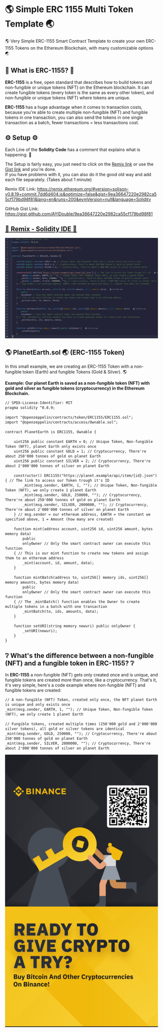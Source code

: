 # 🌎 Simple ERC 1155 Multi Token Template 🌏
🌎 Very Simple ERC-1155 Smart Contract Template to create your own ERC-1155 Tokens on the Ethereum Blockchain, with many customizable options 🌏

## 💎 What is ERC-1155? 💎
**ERC-1155** is a free, open standard that describes how to build tokens and non-fungible or unique tokens (NFT) on the Ethereum blockchain. It can create fungible tokens (every token is the same as every other token), and non-fungible or unique tokens (NFT) where tokens are unique.

**ERC-1155** has a huge advantage when it comes to transaction costs, because you're able to create multiple non-fungible (NFT) and fungible tokens in one transaction, you can also send the tokens in one single transaction as a batch, fewer transactions = less transactions cost.

## ⚙️ Setup ⚙️

Each Line of the **Solidity Code** has a comment that explains what is happening. 📝 

The Setup is fairly easy, you just need to click on the [Remix link](https://remix.ethereum.org/#version=soljson-v0.8.19+commit.7dd6d404.js&optimize=false&gist=9ea36647220e2982ca55cf179bd98f81&lang=en&runs=200&evmVersion=null&language=Solidity) or use the [Gist link](https://gist.github.com/AYIDouble/9ea36647220e2982ca55cf179bd98f81) and you're done. </br>
If you have problems with it, you can also do it the good old way and add each file separately. (Takes about 1 minute)

Remix IDE Link: https://remix.ethereum.org/#version=soljson-v0.8.19+commit.7dd6d404.js&optimize=false&gist=9ea36647220e2982ca55cf179bd98f81&lang=en&runs=200&evmVersion=null&language=Solidity

GitHub Gist Link: https://gist.github.com/AYIDouble/9ea36647220e2982ca55cf179bd98f81

## [📝 Remix - Solidity IDE  📝](https://remix.ethereum.org/#version=soljson-v0.8.19+commit.7dd6d404.js&optimize=false&gist=9ea36647220e2982ca55cf179bd98f81&lang=en&runs=200&evmVersion=null&language=Solidity)

![Remix Solidity IDE Ethereum erc 1155 erc1155 erc-1155 item planet earth gold silver game blockchain](Images/ERC-1155-Remix-IDE-Solidity.png)

## 🌎 PlanetEarth.sol 🌏 (ERC-1155 Token)

In this small example, we are creating an ERC-1155 Token with a non-fungible token (Earth) and fungible Tokens (Gold & Silver). 🌎

**Example: Our planet Earth is saved as a non-fungible token (NFT) with gold and silver as fungible tokens (cryptocurrency) in the Ethereum Blockchain.**
```
// SPDX-License-Identifier: MIT
pragma solidity ^0.8.9;

import "@openzeppelin/contracts/token/ERC1155/ERC1155.sol";
import "@openzeppelin/contracts/access/Ownable.sol";

contract PlanetEarth is ERC1155, Ownable {

    uint256 public constant EARTH = 0; // Unique Token, Non-fungible Token (NFT), planet Earth only exists once
    uint256 public constant GOLD = 1; // Cryptocurrency, There're about 250'000 tonnes of gold on planet Earth
    uint256 public constant SILVER = 2; // Cryptocurrency, There're about 2'000'000 tonnes of silver on planet Earth

    constructor() ERC1155("https://planet.example/api/item/{id}.json") { // The link to access our Token trough it's ID
        _mint(msg.sender, EARTH, 1, ""); // Unique Token, Non-fungible Token (NFT), we only create 1 planet Earth
        _mint(msg.sender, GOLD, 250000, ""); // Cryptocurrency, There're about 250'000 tonnes of gold on planet Earth
        _mint(msg.sender, SILVER, 2000000, ""); // Cryptocurrency, There're about 2'000'000 tonnes of silver on planet Earth
    } // msg.sender = our ethereum address, EARTH = the constant we specified above, 1 = Amount (how many are created)

    function mint(address account, uint256 id, uint256 amount, bytes memory data)
        public
        onlyOwner // Only the smart contract owner can execute this function
    { // This is our mint function to create new tokens and assign them to an ethereum address
        _mint(account, id, amount, data);
    }

    function mintBatch(address to, uint256[] memory ids, uint256[] memory amounts, bytes memory data)
        public
        onlyOwner // Only the smart contract owner can execute this function
    { // The _mintBatch() function enables the Owner to create multiple tokens in a batch with one transaction
        _mintBatch(to, ids, amounts, data);
    } 

    function setURI(string memory newuri) public onlyOwner {
        _setURI(newuri);
    }
}
```

## ❔ What's the difference between a non-fungible (NFT) and a fungible token in ERC-1155? ❔

In **ERC-1155** a non-fungible (NFT) gets only created once and is unique, and fungible tokens are created more than once, like a cryptocurrency.
That's it, it's very simple, here's a code example where non-fungible (NFT) and fungible tokens are created:

```
// A non-fungible (NFT) Token, created only once, the NFT planet Earth is unique and only exists once
_mint(msg.sender, EARTH, 1, ""); // Unique Token, Non-fungible Token (NFT), we only create 1 planet Earth

// Fungible tokens, created multiple times (250'000 gold and 2'000'000 silver tokens), all gold or silver tokens are identical
_mint(msg.sender, GOLD, 250000, ""); // Cryptocurrency, There're about 250'000 tonnes of gold on planet Earth
_mint(msg.sender, SILVER, 2000000, ""); // Cryptocurrency, There're about 2'000'000 tonnes of silver on planet Earth
```

![Binance Ready to give crypto a try ? buy bitcoin and other cryptocurrencies on binance](Images/binance.jpg)
